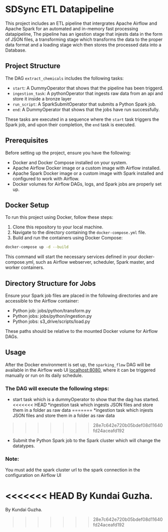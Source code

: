 # SDSync ETL Datapipeline 

This project includes an ETL pipeline that intergrates Apache Airflow and Apache Spark for an automated and in-memory fast processing datapipeline, The pipeline has an igestion stage that injests data in the form of JSON files, a transforming stage which transforms the data to the proper data format and a loading stage wich then stores the processed data into a Database.

## Project Structure

The DAG `extract_chemicals` includes the following tasks:

- `start`: A DummyOperator that shows that the pipeline has been triggerd.
- `ingestion_task`: A pythonOperator that ingests raw data from an api and store it inside a bronze layer 
- `run_script`: A SparkSubmitOperator that submits a Python Spark job.
- `end`: A DummyOperator that shows that the jobs have run successfully.

These tasks are executed in a sequence where the `start` task triggers the Spark job, and upon their completion, the `end` task is executed.

## Prerequisites

Before setting up the project, ensure you have the following:

- Docker and Docker Compose installed on your system.
- Apache Airflow Docker image or a custom image with Airflow installed.
- Apache Spark Docker image or a custom image with Spark installed and configured to work with Airflow.
- Docker volumes for Airflow DAGs, logs, and Spark jobs are properly set up.

## Docker Setup

To run this project using Docker, follow these steps:

1. Clone this repository to your local machine.
2. Navigate to the directory containing the `docker-compose.yml` file.
3. Build and run the containers using Docker Compose:

```bash
docker-compose up -d --build
```
This command will start the necessary services defined in your docker-compose.yml, such as Airflow webserver, scheduler, Spark master, and worker containers.

## Directory Structure for Jobs
Ensure your Spark job files are placed in the following directories and are accessible to the Airflow container:

* Python job: jobs/python/transform.py
* Python jobs: jobs/python/ingestion.py
* Python jobs: s3_drive/scripts/load.py

These paths should be relative to the mounted Docker volume for Airflow DAGs.

## Usage
After the Docker environment is set up, the `sparking_flow` DAG will be available in the Airflow web UI [localhost:8080](localhost:8080), where it can be triggered manually or run on its daily schedule.

### The DAG will execute the following steps:
* start task which is a dummyOperator to show that the dag has started.
<<<<<<< HEAD
*ingestion task which ingests JSON files and store them in a folder as raw data
=======
*ingestion task which injests JSON files and store them in a folder as raw data
>>>>>>> 28e7c642e720b05bdef08d11640fd24aceafd192
* Submit the Python Spark job to the Spark cluster which will change the datatypes.

### Note:
You must add the spark cluster url to the spark connection in the configuration on Airflow UI

<<<<<<< HEAD
By Kundai Guzha.
=======
By Kundai Guzha.
>>>>>>> 28e7c642e720b05bdef08d11640fd24aceafd192
